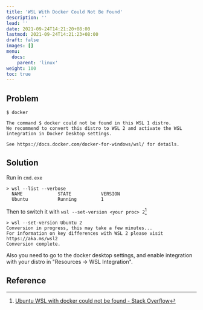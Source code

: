 ```yaml
---
title: 'WSL With Docker Could Not Be Found'
description: ''
lead: ''
date: 2021-09-24T14:21:20+08:00
lastmod: 2021-09-24T14:21:23+08:00
draft: false
images: []
menu:
  docs:
    parent: 'linux'
weight: 100
toc: true
---
```


## Problem

```
$ docker

The command $ docker could not be found in this WSL 1 distro.
We recommend to convert this distro to WSL 2 and activate the WSL integration in Docker Desktop settings.

See https://docs.docker.com/docker-for-windows/wsl/ for details.
```

## Solution

Run in `cmd.exe`

```
> wsl --list --verbose
  NAME             STATE           VERSION
  Ubuntu           Running         1
```

Then to switch it with `wsl --set-version <your proc> 2`[^1]

```
> wsl --set-version Ubuntu 2
Conversion in progress, this may take a few minutes...
For information on key differences with WSL 2 please visit https://aka.ms/wsl2
Conversion complete.
```

Also you need to go to the docker desktop settings, and enable integration with your distro in "Resources -> WSL Integration".

## Reference

[^1]: [Ubuntu WSL with docker could not be found - Stack Overflow](https://stackoverflow.com/questions/63497928/ubuntu-wsl-with-docker-could-not-be-found)

